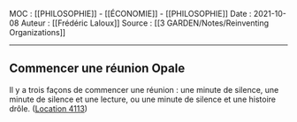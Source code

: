 MOC : [[PHILOSOPHIE]] - [[ÉCONOMIE]] - [[PHILOSOPHIE]]
Date : 2021-10-08
Auteur : [[Frédéric Laloux]]
Source : [[3 GARDEN/Notes/Reinventing Organizations]]
***

## Commencer une réunion Opale
Il y a trois façons de commencer une réunion : une minute de silence, une minute de silence et une lecture, ou une minute de silence et une histoire drôle. ([Location 4113](https://readwise.io/to_kindle?action=open&asin=B081G8HFJH&location=4113))